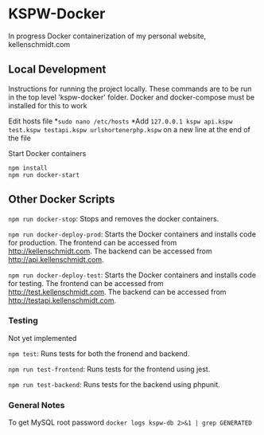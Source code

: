 # KSPW-Docker

In progress Docker containerization of my personal website, kellenschmidt.com

## Local Development

Instructions for running the project locally. These commands are to be run in the top level 'kspw-docker' folder. Docker and docker-compose must be installed for this to work

Edit hosts file
*`sudo nano /etc/hosts`
*Add `127.0.0.1 kspw api.kspw test.kspw testapi.kspw urlshortenerphp.kspw` on a new line at the end of the file

Start Docker containers
```
npm install
npm run docker-start
```

## Other Docker Scripts

`npm run docker-stop`: Stops and removes the docker containers.

`npm run docker-deploy-prod`: Starts the Docker containers and installs code for production. The frontend can be accessed from http://kellenschmidt.com. The backend can be accessed from http://api.kellenschmidt.com.

`npm run docker-deploy-test`: Starts the Docker containers and installs code for testing. The frontend can be accessed from http://test.kellenschmidt.com. The backend can be accessed from http://testapi.kellenschmidt.com.

### Testing

Not yet implemented

`npm test`: Runs tests for both the fronend and backend.

`npm run test-frontend`: Runs tests for the frontend using jest.

`npm run test-backend`: Runs tests for the backend using phpunit.

### General Notes

To get MySQL root password `docker logs kspw-db 2>&1 | grep GENERATED`
